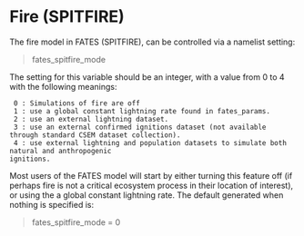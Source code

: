 # Fire (SPITFIRE)

The fire model in FATES (SPITFIRE), can be controlled via a namelist setting:

> fates_spitfire_mode

The setting for this variable should be an integer, with a value from 0 to 4 with the following meanings:

```
 0 : Simulations of fire are off
 1 : use a global constant lightning rate found in fates_params.
 2 : use an external lightning dataset. 
 3 : use an external confirmed ignitions dataset (not available through standard CSEM dataset collection).
 4 : use external lightning and population datasets to simulate both natural and anthropogenic
ignitions.
```

Most users of the FATES model will start by either turning this feature off (if perhaps fire is not a critical ecosystem process in their location of interest), or using the a global constant lightning rate.  The default generated when nothing is specified is:

> fates_spitfire_mode = 0
